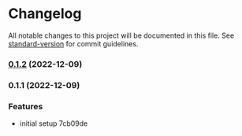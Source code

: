 # Changelog

All notable changes to this project will be documented in this file. See [standard-version](https://github.com/conventional-changelog/standard-version) for commit guidelines.

### [0.1.2](///compare/v0.1.1...v0.1.2) (2022-12-09)

### 0.1.1 (2022-12-09)


### Features

* initial setup 7cb09de
